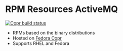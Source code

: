 RPM Resources ActiveMQ
======================

[![Copr build status](https://copr.fedorainfracloud.org/coprs/lkiesow/apache-activemq-dist/package/activemq-dist/status_image/last_build.png)](https://copr.fedorainfracloud.org/coprs/lkiesow/apache-activemq-dist/package/activemq-dist/)

- RPMs based on the binary distributions
- Hosted on [Fedora Copr](https://copr.fedorainfracloud.org/coprs/lkiesow/apache-activemq-dist/)
- Supports RHEL and Fedora

